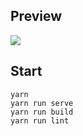 ## Preview
![](https://i.imgur.com/Gqv30lQ.png)

## Start

```
yarn
yarn run serve
yarn run build
yarn run lint
```
